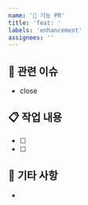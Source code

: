 ```yaml
---
name: '🚀 기능 PR'
title: 'feat: '
labels: 'enhancement'
assignees: ''
---
```


## 🔗 관련 이슈

- close

## 📋 작업 내용

- [ ]
- [ ]

## 💬 기타 사항

-
